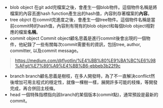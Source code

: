 - blob object
	在git add完檔案之後，會產生一個blob物件。這個物件名稱是將檔案的內容丟進hash function產生出的hash值，內容則存著檔案的**內容**。
- tree objrct
	在commit完進度之後，會產生一個tree物件。這個物件名稱是當前commit時的hash值，內容則有現有的blob object和每個blob object相對應的檔案**名稱**。
- commit object
	Commit object顧名思義是進行commit後會出現的一個物件，他紀錄了一些有關每次commit需要有的資訊，包括tree, author, committer, 以及commit message。

> https://medium.com/@flyotlin/%E4%BB%80%E9%BA%BC%E6%98%AFgit%E7%89%A9%E4%BB%B6-ebbeb3b22f9c

- branch
	branch顧名思義是樹枝，在多人開發時，為了不一直解決conflict然後增加可用主程式的穩定性，就像一棵樹一樣，展開許多可能的枝條，等開發完成，再合併回主枝條。
- head
	一個特殊指標指向該branch的某個版本(commit點)，通常預設是最新的commit。
